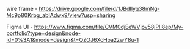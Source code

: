 wire frame - https://drive.google.com/file/d/1JBdIlyq38mNg-Mc9p80Krbg_abIAdwx9/view?usp=sharing


Figma UI - https://www.figma.com/file/CVM0djEeWVjov58jPII8ep/My-portfolio?type=design&node-id=0%3A1&mode=design&t=QZOJ6XcHoa2zwY8u-1
